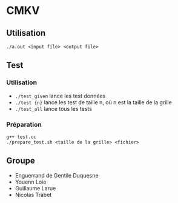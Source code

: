 # CMKV


## Utilisation
```make
./a.out <input file> <output file>
```

## Test
### Utilisation
- ```./test_given``` lance les test données
- ```./test {n}``` lance les test de  taille n, où n est la taille de la grille
- ```./test_all``` lance tous les tests

### Préparation
```cd test
g++ test.cc
./prepare_test.sh <taille de la grille> <fichier>
```

## Groupe
- Enguerrand de Gentile Duquesne
- Youenn Loie
- Guillaume Larue
- Nicolas Trabet
